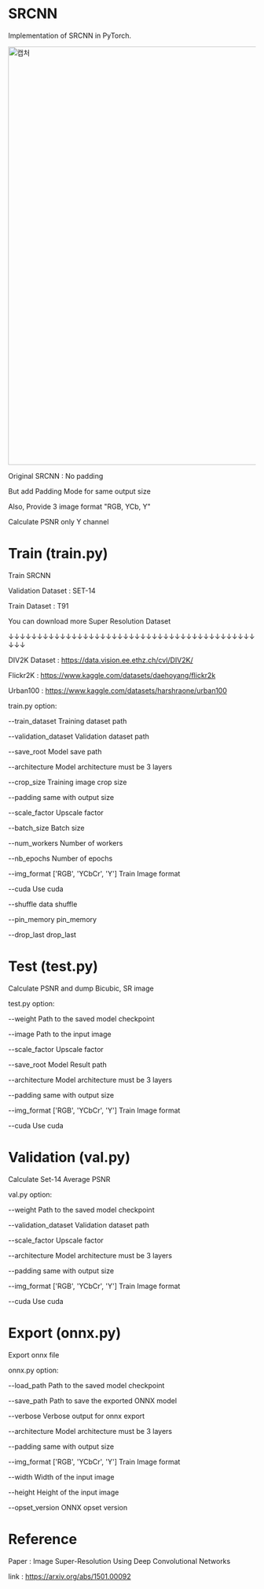 # SRCNN

Implementation of SRCNN in PyTorch.

<img width="850" alt="캡처" src="https://github.com/user-attachments/assets/6b23d04a-5e80-4662-88db-7568ce65c056">

Original SRCNN : No padding

But add Padding Mode for same output size

Also, Provide 3 image format "RGB, YCb, Y"

Calculate PSNR only Y channel

# Train (train.py)

Train SRCNN

Validation Dataset : SET-14

Train Dataset : T91

You can download more Super Resolution Dataset

↓↓↓↓↓↓↓↓↓↓↓↓↓↓↓↓↓↓↓↓↓↓↓↓↓↓↓↓↓↓↓↓↓↓↓↓↓↓↓↓↓↓↓↓↓↓

DIV2K Dataset : https://data.vision.ee.ethz.ch/cvl/DIV2K/

Flickr2K : https://www.kaggle.com/datasets/daehoyang/flickr2k

Urban100 : https://www.kaggle.com/datasets/harshraone/urban100

train.py option:

  --train_dataset           Training dataset path

  --validation_dataset      Validation dataset path

  --save_root               Model save path

  --architecture            Model architecture must be 3 layers

  --crop_size               Training image crop size

  --padding                 same with output size

  --scale_factor            Upscale factor

  --batch_size              Batch size

  --num_workers             Number of workers

  --nb_epochs               Number of epochs

  --img_format              ['RGB', 'YCbCr', 'Y'] Train Image format

  --cuda                    Use cuda

  --shuffle                 data shuffle

  --pin_memory              pin_memory

  --drop_last               drop_last



# Test (test.py)

Calculate PSNR and dump Bicubic, SR image

test.py option:

  --weight                  Path to the saved model checkpoint

  --image                   Path to the input image

  --scale_factor            Upscale factor

  --save_root               Model Result path

  --architecture            Model architecture must be 3 layers

  --padding                 same with output size

  --img_format              ['RGB', 'YCbCr', 'Y'] Train Image format

  --cuda                    Use cuda

# Validation (val.py)

Calculate Set-14 Average PSNR

val.py option:

  --weight                  Path to the saved model checkpoint

  --validation_dataset      Validation dataset path

  --scale_factor            Upscale factor

  --architecture            Model architecture must be 3 layers

  --padding                 same with output size

  --img_format              ['RGB', 'YCbCr', 'Y'] Train Image format

  --cuda                    Use cuda

# Export (onnx.py)

Export onnx file

onnx.py option:

  --load_path              Path to the saved model checkpoint

  --save_path              Path to save the exported ONNX model

  --verbose                Verbose output for onnx export

  --architecture           Model architecture must be 3 layers

  --padding                same with output size

  --img_format             ['RGB', 'YCbCr', 'Y'] Train Image format

  --width                  Width of the input image

  --height                 Height of the input image

  --opset_version          ONNX opset version

# Reference

Paper : Image Super-Resolution Using Deep Convolutional Networks

link : https://arxiv.org/abs/1501.00092

